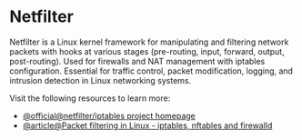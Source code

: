 # Netfilter

Netfilter is a Linux kernel framework for manipulating and filtering network packets with hooks at various stages (pre-routing, input, forward, output, post-routing). Used for firewalls and NAT management with iptables configuration. Essential for traffic control, packet modification, logging, and intrusion detection in Linux networking systems.

Visit the following resources to learn more:

- [@official@netfilter/iptables project homepage](https://netfilter.org/)
- [@article@Packet filtering in Linux - iptables, nftables and firewalld](https://wyssmann.com/blog/2021/07/packet-filtering-in-linux-iptables-nftables-and-firewalld/)
